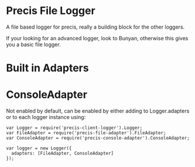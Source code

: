 Precis File Logger
===

A file based logger for precis, really a building block for the other loggers.

If your looking for an advanced logger, look to Bunyan, otherwise this gives you
a basic file logger.

Built in Adapters
===

ConsoleAdapter
===

Not enabled by default, can be enabled by either adding to Logger.adapters or
to each logger instance using:
```
var Logger = require('precis-client-logger').Logger;
var FileAdapter = require('precis-file-adapter').FileAdapter;
var ConsoleAdapter = require('precis-console-adapter').ConsoleAdapter;

var logger = new Logger({
  adapters: [FileAdapter, ConsoleAdapter]
});
```
